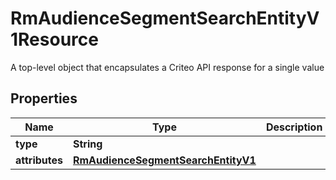 

# RmAudienceSegmentSearchEntityV1Resource

A top-level object that encapsulates a Criteo API response for a single value

## Properties

| Name | Type | Description | Notes |
|------------ | ------------- | ------------- | -------------|
|**type** | **String** |  |  [optional] |
|**attributes** | [**RmAudienceSegmentSearchEntityV1**](RmAudienceSegmentSearchEntityV1.md) |  |  [optional] |



